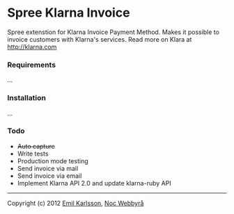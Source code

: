 Spree Klarna Invoice
==================

Spree extenstion for Klarna Invoice Payment Method.
Makes it possible to invoice customers with Klarna's services. Read more on Klara at http://klarna.com

### Requirements

...

### Installation


...

### Todo

- ~~Auto capture~~
- Write tests
- Production mode testing
- Send invoice via mail
- Send invoice via email
- Implement Klarna API 2.0 and update klarna-ruby API

---

Copyright (c) 2012 [Emil Karlsson]([http://emilkarl.se), [Noc Webbyrå](http://nocweb.se)

